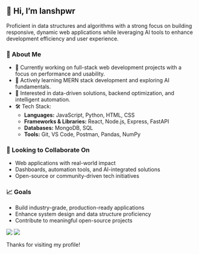 ## 👋 Hi, I’m Ianshpwr

Proficient in data structures and algorithms with a strong focus on building responsive, dynamic web applications while leveraging AI tools to enhance development efficiency and user experience.

### 💼 About Me

- 🔭 Currently working on full-stack web development projects with a focus on performance and usability.
- 🌱 Actively learning MERN stack development and exploring AI fundamentals.
- 🧠 Interested in data-driven solutions, backend optimization, and intelligent automation.
- 🛠️ Tech Stack:
  - **Languages:** JavaScript, Python, HTML, CSS
  - **Frameworks & Libraries:** React, Node.js, Express, FastAPI
  - **Databases:** MongoDB, SQL
  - **Tools:** Git, VS Code, Postman, Pandas, NumPy

### 🤝 Looking to Collaborate On

- Web applications with real-world impact
- Dashboards, automation tools, and AI-integrated solutions
- Open-source or community-driven tech initiatives

### 📈 Goals

- Build industry-grade, production-ready applications
- Enhance system design and data structure proficiency
- Contribute to meaningful open-source projects


<img src="https://github-readme-streak-stats.herokuapp.com/?user=pythonicforge&theme=blue-green&hide_border=false">
<img src="https://github-readme-streak-stats.herokuapp.com/?user=pythonicforge&theme=blue-green&hide_border=false](https://github-readme-stats.vercel.app/api?username=ianshpwr&theme=blue-green&hide_border=false&include_all_commits=true&count_private=true">

Thanks for visiting my profile!
